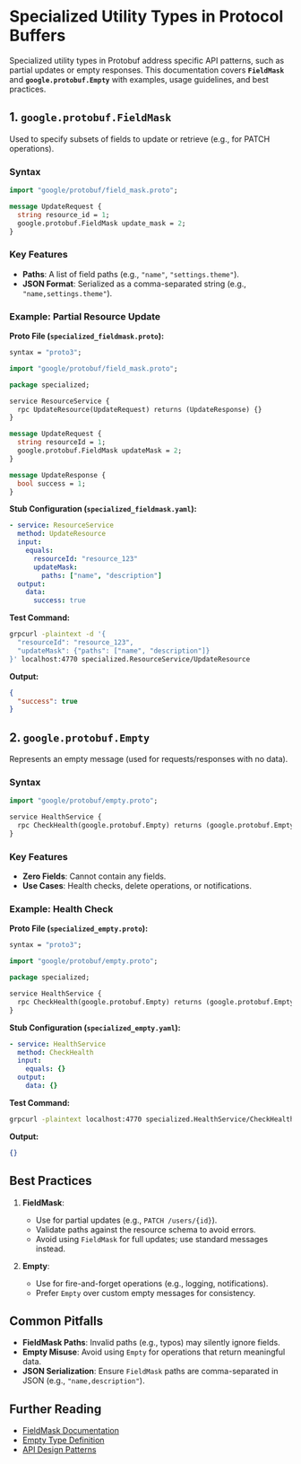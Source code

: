 # Specialized Utility Types in Protocol Buffers <VersionTag version="v2.7.1" />

Specialized utility types in Protobuf address specific API patterns, such as partial updates or empty responses. This documentation covers **`FieldMask`** and **`google.protobuf.Empty`** with examples, usage guidelines, and best practices.

## 1. `google.protobuf.FieldMask`
Used to specify subsets of fields to update or retrieve (e.g., for PATCH operations).

### Syntax
```proto
import "google/protobuf/field_mask.proto";

message UpdateRequest {
  string resource_id = 1;
  google.protobuf.FieldMask update_mask = 2;
}
```

### Key Features
- **Paths**: A list of field paths (e.g., `"name"`, `"settings.theme"`).
- **JSON Format**: Serialized as a comma-separated string (e.g., `"name,settings.theme"`).

### Example: Partial Resource Update
**Proto File (`specialized_fieldmask.proto`):**
```proto
syntax = "proto3";

import "google/protobuf/field_mask.proto";

package specialized;

service ResourceService {
  rpc UpdateResource(UpdateRequest) returns (UpdateResponse) {}
}

message UpdateRequest {
  string resourceId = 1;
  google.protobuf.FieldMask updateMask = 2;
}

message UpdateResponse {
  bool success = 1;
}
```

**Stub Configuration (`specialized_fieldmask.yaml`):**
```yaml
- service: ResourceService
  method: UpdateResource
  input:
    equals:
      resourceId: "resource_123"
      updateMask:
        paths: ["name", "description"]
  output:
    data:
      success: true
```

**Test Command:**
```sh
grpcurl -plaintext -d '{
  "resourceId": "resource_123",
  "updateMask": {"paths": ["name", "description"]}
}' localhost:4770 specialized.ResourceService/UpdateResource
```

**Output:**
```json
{
  "success": true
}
```

## 2. `google.protobuf.Empty`
Represents an empty message (used for requests/responses with no data).

### Syntax
```proto
import "google/protobuf/empty.proto";

service HealthService {
  rpc CheckHealth(google.protobuf.Empty) returns (google.protobuf.Empty) {}
}
```

### Key Features
- **Zero Fields**: Cannot contain any fields.
- **Use Cases**: Health checks, delete operations, or notifications.

### Example: Health Check
**Proto File (`specialized_empty.proto`):**
```proto
syntax = "proto3";

import "google/protobuf/empty.proto";

package specialized;

service HealthService {
  rpc CheckHealth(google.protobuf.Empty) returns (google.protobuf.Empty) {}
}
```

**Stub Configuration (`specialized_empty.yaml`):**
```yaml
- service: HealthService
  method: CheckHealth
  input:
    equals: {}
  output:
    data: {}
```

**Test Command:**
```sh
grpcurl -plaintext localhost:4770 specialized.HealthService/CheckHealth
```

**Output:**
```json
{}
```

## Best Practices
1. **FieldMask**:
   - Use for partial updates (e.g., `PATCH /users/{id}`).
   - Validate paths against the resource schema to avoid errors.
   - Avoid using `FieldMask` for full updates; use standard messages instead.

2. **Empty**:
   - Use for fire-and-forget operations (e.g., logging, notifications).
   - Prefer `Empty` over custom empty messages for consistency.

## Common Pitfalls
- **FieldMask Paths**: Invalid paths (e.g., typos) may silently ignore fields.
- **Empty Misuse**: Avoid using `Empty` for operations that return meaningful data.
- **JSON Serialization**: Ensure `FieldMask` paths are comma-separated in JSON (e.g., `"name,description"`).

## Further Reading
- [FieldMask Documentation](https://protobuf.dev/reference/protobuf/google.protobuf/#fieldmask)
- [Empty Type Definition](https://protobuf.dev/reference/protobuf/google.protobuf/#empty)
- [API Design Patterns](https://cloud.google.com/apis/design/design_patterns)
